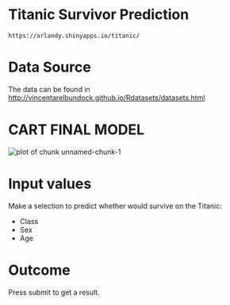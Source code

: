 Titanic Survivor Prediction
========================================================
```
https://arlandy.shinyapps.io/titanic/
```

Data Source
========================================================
The data can be found in http://vincentarelbundock.github.io/Rdatasets/datasets.html

CART FINAL MODEL
========================================================
![plot of chunk unnamed-chunk-1](titanicp-figure/unnamed-chunk-1-1.png) 

Input values
========================================================

Make a selection to predict whether would survive on the Titanic:

- Class
- Sex
- Age

Outcome
========================================================
Press submit to get a result.
